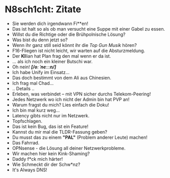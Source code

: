 # N8sch1cht: Zitate

- Sie werden dich irgendwann Fi**en!
- Das ist halt so als ob man versucht eine Suppe mit einer Gabel zu essen.
- Willst du die Richtige oder die Brühpolnische Lösung?
- Was bist du denn jetzt so?
- Wenn ihr ganz still seid könnt ihr die *Top Gun Musik* hören?
- F16-Fliegen ist nicht leicht, wir warten auf die Absturzmeldung.
- Der **KI**lian hat Plan frag den mal wenn er da ist.
- ... als ich noch ein kleiner Butschi war.
- Oh nein! ***[/oː ˈneːːːn/]***
- Ich habe Unify im Einsatz...
- Das doch bestimmt von dem Ali aus Chinesien.
- Ich frag mal Chad...
- .. Details ..
- Erleben, was verbindet – mit VPN sicher durchs Telekom-Peering!
- Jedes Netzwerk wo ich nicht der Admin bin hat PVP an!
- Warum fragst du mich? Lies einfach die Doku!
- Ich bin mal kurz weg...
- Latency gibts nicht nur im Netzwerk.
- Topfschlagen.
- Das ist kein Bug, das ist ein Feature!
- Kannst du mir mal die TLDR-Fassung geben?
- Du musst das zu einem **"PAL"** (Problem anderer Leute) machen!
- Das Fahrrad.
- OPNsense - die Lösung all deiner Netzwerkprobleme.
- Wir machen hier kein Kink-Shaming?
- Daddy f*ck mich härter! 
- Wie Schmeckt dir der Schw*nz?
- It's Always DNS!